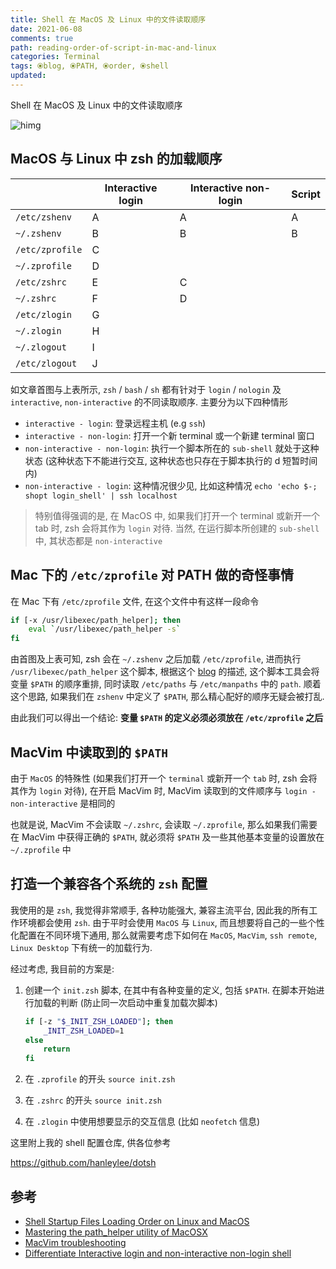 ```yaml
---
title: Shell 在 MacOS 及 Linux 中的文件读取顺序
date: 2021-06-08
comments: true
path: reading-order-of-script-in-mac-and-linux
categories: Terminal
tags: ⦿blog, ⦿PATH, ⦿order, ⦿shell
updated:
---
```


Shell 在 MacOS 及 Linux 中的文件读取顺序

![himg](https://a.hanleylee.com/HKMS/2021-05-31-18-32-43.jpg?x-oss-process=style/WaMa)

<!-- more -->

## MacOS 与 Linux 中 zsh 的加载顺序

|                 | Interactive login | Interactive non-login | Script |
|-----------------|-------------------|-----------------------|--------|
| `/etc/zshenv`   | A                 | A                     | A      |
| `~/.zshenv`     | B                 | B                     | B      |
| `/etc/zprofile` | C                 |                       |        |
| `~/.zprofile`   | D                 |                       |        |
| `/etc/zshrc`    | E                 | C                     |        |
| `~/.zshrc`      | F                 | D                     |        |
| `/etc/zlogin`   | G                 |                       |        |
| `~/.zlogin`     | H                 |                       |        |
| `~/.zlogout`    | I                 |                       |        |
| `/etc/zlogout`  | J                 |                       |        |

如文章首图与上表所示, `zsh` / `bash` / `sh` 都有针对于 `login` / `nologin` 及 `interactive`, `non-interactive` 的不同读取顺序. 主要分为以下四种情形

- `interactive - login`: 登录远程主机 (e.g `ssh`)
- `interactive - non-login`: 打开一个新 terminal 或一个新建 terminal 窗口
- `non-interactive - non-login`: 执行一个脚本所在的 `sub-shell` 就处于这种状态 (这种状态下不能进行交互, 这种状态也只存在于脚本执行的 d 短暂时间内)
- `non-interactive - login`: 这种情况很少见, 比如这种情况 `echo 'echo $-; shopt login_shell' | ssh localhost`

> 特别值得强调的是, 在 MacOS 中, 如果我们打开一个 terminal 或新开一个 tab 时, zsh 会将其作为 `login` 对待. 当然, 在运行脚本所创建的 `sub-shell` 中, 其状态都是 `non-interactive`

## Mac 下的 `/etc/zprofile` 对 PATH 做的奇怪事情

在 Mac 下有 `/etc/zprofile` 文件, 在这个文件中有这样一段命令

```zsh
if [-x /usr/libexec/path_helper]; then
    eval `/usr/libexec/path_helper -s`
fi
```

由首图及上表可知, zsh 会在 `~/.zshenv` 之后加载 `/etc/zprofile`, 进而执行 `/usr/libexec/path_helper` 这个脚本, 根据这个 [blog](https://www.softec.lu/site/DevelopersCorner/MasteringThePathHelper) 的描述, 这个脚本工具会将变量 `$PATH` 的顺序重排, 同时读取 `/etc/paths` 与 `/etc/manpaths` 中的 `path`. 顺着这个思路, 如果我们在 `zshenv` 中定义了 `$PATH`, 那么精心配好的顺序无疑会被打乱.

由此我们可以得出一个结论: **变量 `$PATH` 的定义必须必须放在 `/etc/zprofile` 之后**

## MacVim 中读取到的 `$PATH`

由于 `MacOS` 的特殊性 (如果我们打开一个 `terminal` 或新开一个 `tab` 时, zsh 会将其作为 `login` 对待), 在开启 MacVim 时, MacVim 读取到的文件顺序与 `login - non-interactive` 是相同的

也就是说, MacVim 不会读取 `~/.zshrc`, 会读取 `~/.zprofile`, 那么如果我们需要在 MacVim 中获得正确的 `$PATH`, 就必须将 `$PATH` 及一些其他基本变量的设置放在 `~/.zprofile` 中

## 打造一个兼容各个系统的 `zsh` 配置

我使用的是 `zsh`, 我觉得非常顺手, 各种功能强大, 兼容主流平台, 因此我的所有工作环境都会使用 `zsh`. 由于平时会使用 `MacOS` 与 `Linux`, 而且想要将自己的一些个性化配置在不同环境下通用, 那么就需要考虑下如何在 `MacOS`, `MacVim`, `ssh remote`, `Linux Desktop` 下有统一的加载行为.

经过考虑, 我目前的方案是:

1. 创建一个 `init.zsh` 脚本, 在其中有各种变量的定义, 包括 `$PATH`. 在脚本开始进行加载的判断 (防止同一次启动中重复加载次脚本)

    ```sh
    if [-z "$_INIT_ZSH_LOADED"]; then
        _INIT_ZSH_LOADED=1
    else
        return
    fi
    ```

2. 在 `.zprofile` 的开头 `source init.zsh`
3. 在 `.zshrc` 的开头 `source init.zsh`
4. 在 `.zlogin` 中使用想要显示的交互信息 (比如 `neofetch` 信息)

这里附上我的 shell 配置仓库, 供各位参考

<https://github.com/hanleylee/dotsh>

## 参考

- [Shell Startup Files Loading Order on Linux and MacOS](https://www.erikstockmeier.com/blog/12-5-2019-shell-startup-scripts)
- [Mastering the path_helper utility of MacOSX](https://www.softec.lu/site/DevelopersCorner/MasteringThePathHelper)
- [MacVim troubleshooting](https://www.softec.lu/site/DevelopersCorner/MasteringThePathHelper)
- [Differentiate Interactive login and non-interactive non-login shell](https://askubuntu.com/questions/879364/differentiate-interactive-login-and-non-interactive-non-login-shell)
